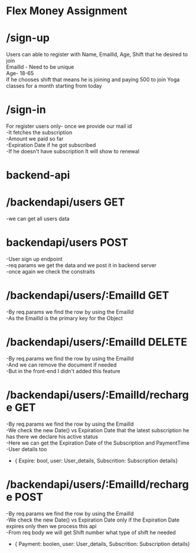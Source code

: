 # Flex Money Assignment

# /sign-up 
 Users can able to register with Name, EmailId, Age, Shift that he desired to join<br>
  EmailId - Need to be unique<br>
  Age- 18-65<br>
  If he chooses shift that means he is joining and paying 500 to join Yoga classes for a month starting from today<br>
  
# /sign-in
  For register users only- once we provide our mail id <br>
   -It fetches the subscription <br>
   -Amount we paid so far<br>
   -Expiration Date if he got subscribed<br>
   -If he doesn't have subscription It will show to renewal<br>
   
# backend-api
 # /backendapi/users GET
   -we can get all users data<br>
   
 # backendapi/users POST
   -User sign up endpoint<br>
   -req params we get the data and we post it in backend server<br>
   -once again we check the constraits<br>
   
 # /backendapi/users/:EmailId GET
   -By req.params we find the row by using the EmailId <br>
   -As the EmailId is the primary key for the Object<br>
   
  # /backendapi/users/:EmailId DELETE
   -By req.params we find the row by using the EmailId <br>
   -And we can remove the document if needed<br>
   -But in the front-end I didn't added this feature<br>
   
  # /backendapi/users/:EmailId/recharge GET
   -By req.params we find the row by using the EmailId <br>
   -We check the new Date() vs Expiration Date that the latest subscription he has there we declare his active status<br>
   -Here we can get the Expiration Date of the Subscription and PaymentTime<br>
   -User details too<br>
   - { Expire: bool, user: User_details, Subscrition: Subscription details}<br>
  
  # /backendapi/users/:EmailId/recharge POST
   -By req.params we find the row by using the EmailId <br>
   -We check the new Date() vs Expiration Date only if the Expiration Date expires only then we process this api<br>
   -From req body we will get Shift number what type of shift he needed<br>
   - { Payment: boolen, user: User_details, Subscrition: Subscription details}<br>


